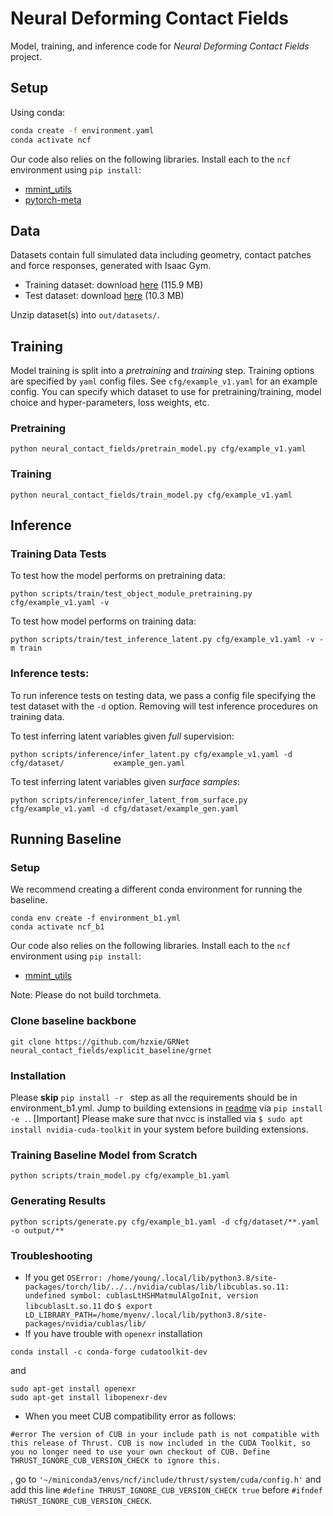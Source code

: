 # Neural Deforming Contact Fields

Model, training, and inference code for *Neural Deforming Contact Fields* project.

## Setup

Using conda:
```bash
conda create -f environment.yaml
conda activate ncf
```

Our code also relies on the following libraries. Install each to the `ncf` environment using `pip install`:

* [mmint_utils](https://github.com/MMintLab/mmint_utils)
* [pytorch-meta](https://github.com/tristandeleu/pytorch-meta)

## Data

Datasets contain full simulated data including geometry, contact patches and 
force responses, generated with Isaac Gym.

* Training dataset: download [here](https://drive.google.com/file/d/1m1dpCBkz0Qwjwus-FDfhDgqk-AvqhUhv/view?usp=sharing) (115.9 MB)
* Test dataset: download [here](https://drive.google.com/file/d/1RzXtE_fRF4_taVZzP2lA5_6XGHF4nM31/view?usp=share_link) (10.3 MB)

Unzip dataset(s) into `out/datasets/`.


## Training

Model training is split into a *pretraining* and *training* step. Training options are specified by
`yaml` config files. See `cfg/example_v1.yaml` for an example config. You can specify which
dataset to use for pretraining/training, model choice and hyper-parameters, loss weights, etc.

### Pretraining

```
python neural_contact_fields/pretrain_model.py cfg/example_v1.yaml
```

### Training

```
python neural_contact_fields/train_model.py cfg/example_v1.yaml
```

## Inference

### Training Data Tests

To test how the model performs on pretraining data:
```
python scripts/train/test_object_module_pretraining.py cfg/example_v1.yaml -v
```

To test how model performs on training data:
```
python scripts/train/test_inference_latent.py cfg/example_v1.yaml -v -m train
```

### Inference tests:

To run inference tests on testing data, we pass a config file specifying the test dataset with the `-d` option.
Removing will test inference procedures on training data.

To test inferring latent variables given *full* supervision:
```
python scripts/inference/infer_latent.py cfg/example_v1.yaml -d cfg/dataset/           example_gen.yaml
```

To test inferring latent variables given *surface samples*:
```
python scripts/inference/infer_latent_from_surface.py cfg/example_v1.yaml -d cfg/dataset/example_gen.yaml
```

## Running Baseline
### Setup
We recommend creating a different conda environment for running the baseline.
```angular2html
conda env create -f environment_b1.yml
conda activate ncf_b1
```
Our code also relies on the following libraries. Install each to the `ncf` environment using `pip install`:
* [mmint_utils](https://github.com/MMintLab/mmint_utils)

Note: Please do not build torchmeta.

### Clone baseline backbone
``` 
git clone https://github.com/hzxie/GRNet neural_contact_fields/explicit_baseline/grnet
```
### Installation
Please **skip** ``pip install -r `` step as all the requirements should be in environment_b1.yml.
Jump to building extensions in [readme](https://github.com/hzxie/GRNet#prerequisites) via ``pip install -e .``.
[Important] Please make sure that nvcc is installed via ``$ sudo apt install nvidia-cuda-toolkit`` in your system before building extensions.

### Training Baseline Model from Scratch
```
python scripts/train_model.py cfg/example_b1.yaml
```

### Generating Results
```
python scripts/generate.py cfg/example_b1.yaml -d cfg/dataset/**.yaml -o output/**
```

### Troubleshooting
* If you get 
``
OSError: /home/young/.local/lib/python3.8/site-packages/torch/lib/../../nvidia/cublas/lib/libcublas.so.11: undefined symbol: cublasLtHSHMatmulAlgoInit, version libcublasLt.so.11
``
do
``$ export LD_LIBRARY_PATH=/home/myenv/.local/lib/python3.8/site-packages/nvidia/cublas/lib/
``
* If you have trouble with ```openexr``` installation
``` 
conda install -c conda-forge cudatoolkit-dev 
```
and
```angular2html
sudo apt-get install openexr
sudo apt-get install libopenexr-dev
```


* When you meet CUB compatibility error as follows:
```angular2html
#error The version of CUB in your include path is not compatible with this release of Thrust. CUB is now included in the CUDA Toolkit, so you no longer need to use your own checkout of CUB. Define THRUST_IGNORE_CUB_VERSION_CHECK to ignore this.
```
, go to ``` '~/miniconda3/envs/ncf/include/thrust/system/cuda/config.h' ``` and add this line
``` #define THRUST_IGNORE_CUB_VERSION_CHECK true ```  before ```#ifndef THRUST_IGNORE_CUB_VERSION_CHECK```.
